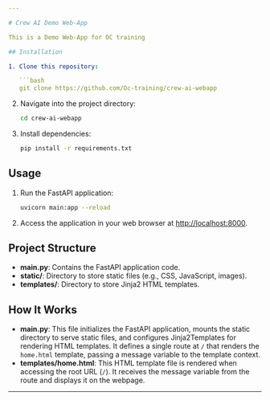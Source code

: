 ```yaml
---

# Crew AI Demo Web-App

This is a Demo Web-App for OC training

## Installation

1. Clone this repository:

   ```bash
   git clone https://github.com/Oc-training/crew-ai-webapp
   ```

2. Navigate into the project directory:

   ```bash
   cd crew-ai-webapp
   ```

3. Install dependencies:

   ```bash
   pip install -r requirements.txt
   ```

## Usage

1. Run the FastAPI application:

   ```bash
   uvicorn main:app --reload
   ```

2. Access the application in your web browser at [http://localhost:8000](http://localhost:8000).

## Project Structure

- **main.py**: Contains the FastAPI application code.
- **static/**: Directory to store static files (e.g., CSS, JavaScript, images).
- **templates/**: Directory to store Jinja2 HTML templates.

## How It Works

- **main.py**: This file initializes the FastAPI application, mounts the static directory to serve static files, and configures Jinja2Templates for rendering HTML templates. It defines a single route at `/` that renders the `home.html` template, passing a message variable to the template context.
- **templates/home.html**: This HTML template file is rendered when accessing the root URL (`/`). It receives the message variable from the route and displays it on the webpage.

---
```

